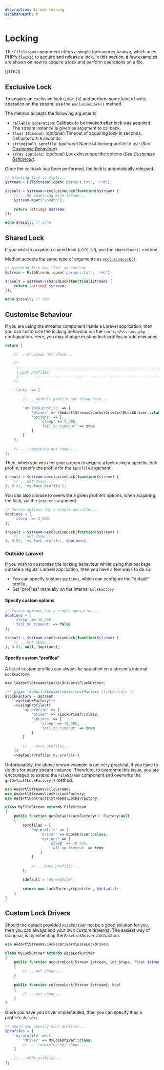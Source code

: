 ```yaml
---
description: Stream locking
sidebarDepth: 0
---
```


# Locking

The `FileStream` component offers a simple locking mechanism, which uses PHP's [`flock()`](https://www.php.net/manual/en/function.flock) to acquire and release a lock.
In this section, a few examples are shown on how to acquire a lock and perform operations on a file.

[[TOC]]

## Exclusive Lock

To acquire an exclusive lock (_`LOCK_EX`_) and perform some kind of write operation on the stream, use the `exclusiveLock()` method.

The method accepts the following arguments:

* `callable $operation`: Callback to be invoked after lock was acquired. The stream instance is given as argument to callback.
* `float $timeout`: (_optional_) Timeout of acquiring lock in seconds. Defaults to `0.5` seconds.
* `string|null $profile`: (_optional_) Name of locking profile to use (_See [Customise Behaviour](#customise-behaviour)_).
* `array $options`: (_optional_) Lock driver specific options (_See [Customise Behaviour](#customise-behaviour)_).

Once the callback has been performed, the lock is automatically released.

```php
// Assuming file is empty...
$stream = FileStream::open('persons.txt', 'r+b');

$result = $stream->exclusiveLock(function($stream) {
    // ...Do something with stream...
    $stream->put("\nJohn");
    
    return (string) $stream;
});

echo $result; // John
```

## Shared Lock

If you wish to acquire a shared lock (_`LOCK_SH`_), use the `sharedLock()` method.

Method accepts the same type of arguments as [`exclusiveLock()`](#exclusive-lock).

```php
// Assuming file has "Jim" as content
$stream = FileStream::open('persons.txt', 'r+b');

$result = $stream->sharedLock(function($stream) {    
    return (string) $stream;
});

echo $result; // Jim
```

## Customise Behaviour

If you are using the streams component inside a Laravel application, then you can customise the locking behaviour via the `configs/streams.php` configuration.
Here, you may change existing lock profiles or add new ones.

```php
return [

    // ...previous not shown...

    /*
     |--------------------------------------------------------------------------
     | Lock profiles
     |--------------------------------------------------------------------------
    */

    'locks' => [

        // ...default profile not shown here...
        
        'my-lock-profile' => [
            'driver' => \Aedart\Streams\Locks\Drivers\FLockDriver::class,
            'options' => [
                'sleep' => 5_000,
                'fail_on_timeout' => true
            ]
        ]
    ],
    
    // ... remaining not shown...
];
```

Then, when you wish for your stream to acquire a lock using a specific lock profile, specify the profile for the `$profile` argument.

```php
$result = $stream->exclusiveLock(function($stream) {
    // ...not shown...
}, 0.01, 'my-lock-profile');
```

You can also choose to overwrite a given profile's options, when acquiring the lock, via the `$options` argument.

```php
// Custom options for a single operation...
$options = [
    'sleep' => 2_000
];

$result = $stream->exclusiveLock(function($stream) {
    // ...not shown...
}, 0.01, 'my-lock-profile', $options);
```

### Outside Laravel

If you wish to customise the locking behaviour whilst using this package outside a regular Laravel application, then you have a few ways to do so: 

* You can specify custom `$options`, which can configure the "default" profile.
* Set "profiles" manually on the internal `LockFactory`


#### Specify custom options

```php
// Custom options for a single operation...
$options = [
    'sleep' => 12_000,
    'fail_on_timeout' => false
];

$result = $stream->exclusiveLock(function($stream) {
    // ...not shown...
}, 0.01, null, $options);
```

#### Specify custom "profiles"

A list of custom profiles can always be specified on a stream's internal `LockFactory`.

```php
use \Aedart\Streams\Locks\Drivers\FLockDriver;

/** @type \Aedart\Streams\Locks\LockFactory $lockFactory */
$lockFactory = $stream
    ->getLockFactory();
    ->usingProfiles([
        'my-profile' => [
            'driver' => FLockDriver::class,
            'options' => [
                'sleep' => 10_000,
                'fail_on_timeout' => true
            ]
        ]
        
        // ...more profiles...
    ])
    ->defaultProfile('my-profile')
```

Unfortunately, the above shown example is not very practical, if you have to do this for every stream instance.
Therefore, to overcome this issue, you are encouraged to extend the `FileStream` component and overwrite the `getDefaultLockFactory()` method.

```php
use Aedart\Streams\FileStream;
use Aedart\Streams\Locks\LockFactory;
use Aedart\Contracts\Streams\Locks\Factory;

class MyFileStream extends FileStream
{
    public function getDefaultLockFactory(): Factory|null
    {
        $profiles = [
            'my-profile' => [
                'driver' => FLockDriver::class,
                'options' => [
                    'sleep' => 10_000,
                    'fail_on_timeout' => true
                ]
            ]
            
            // ...more profiles...
        ];
    
        $default = 'my-profile';
    
        return new LockFactory($profiles, $default);
    }
}
```

## Custom Lock Drivers

Should the default provided `FLockDriver` not be a good solution for you, then you can always add your own custom driver(s).
The easiest way of doing so, is by extending the `BaseLockDriver` abstraction.

```php
use Aedart\Streams\Locks\Drivers\BaseLockDriver;

class MyLockDriver extends BaseLockDriver
{
    public function acquireLock(Stream $stream, int $type, float $timeout): bool
    {
        // ...not shown...
    }
    
    public function releaseLock(Stream $stream): bool
    {
        // ...not shown...
    }
}
```

Once you have you driver implemented, then you can specify it as a profile's `driver`:

```php
// Where you specify your profiles...
$profiles = [
    'my-profile' => [
        'driver' => MyLockDriver::class,
        // ... remaining not shown ...
    ]
    
    // ...more profiles...
];
```

